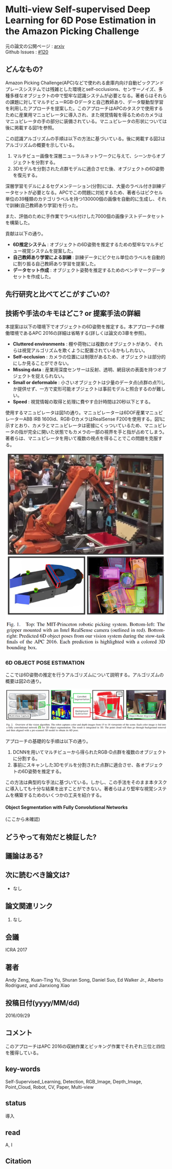 # Multi-view Self-supervised Deep Learning for 6D Pose Estimation in the Amazon Picking Challenge

元の論文の公開ページ : [arxiv](https://arxiv.org/abs/1609.09475)  
Github Issues : [#120](https://github.com/Obarads/obarads.github.io/issues/120)

## どんなもの?
Amazon Picking Challenge(APC)などで使われる倉庫内向け自動ピックアンドプレースシステムでは残雑とした環境とself-occlusions、センサーノイズ、多種多様なオブジェクトの中で堅牢な認識システムが必要となる。著者らはそれらの課題に対してマルチビューRGB-Dデータと自己教師あり、データ駆動型学習を利用したアプローチを提案した。このアプローチはAPCのタスクで使用するために産業用マニュピレータに導入され、また視覚情報を得るためのカメラはマニュピレータの手の部分に装備されている。マニュピレータの形状については後に掲載する図1を参照。

この認識アルゴリズムの手順は以下の方法に基づいている。後に掲載する図2はアルゴリズムの概要を示している。

1. マルチビュー画像を深層ニューラルネットワークに与えて、シーンからオブジェクトを分割する。
2. 3Dモデルを分割された点群モデルに適合させた後、オブジェクトの6D姿勢を復元する。

深層学習モデルによるセグメンテーション(分割)には、大量のラベル付き訓練データセットが必要となる。APCでこの問題に対処するため、著者らはピクセル単位の39種類のカテゴリラベルを持つ130000個の画像を自動的に生成し、それで訓練(自己教師あり学習)を行った。

また、評価のために手作業でラベル付けした7000個の画像テストデータセットを構築した。

貢献は以下の通り。

- **6D推定システム** : オブジェクトの6D姿勢を推定するための堅牢なマルチビュー視覚システムを提案した。
- **自己教師あり学習による訓練** : 訓練データにピクセル単位のラベルを自動的に割り振る自己教師あり学習を提案した。
- **データセット作成** : オブジェクト姿勢を推定するためのベンチマークデータセットを作成した。

## 先行研究と比べてどこがすごいの?

## 技術や手法のキモはどこ? or 提案手法の詳細
本提案は以下の環境下でオブジェクトの6D姿勢を推定する。本アプローチの稼働環境であるAPC 2016の詳細は省略する(詳しくは論文の3章を参照)。

- **Cluttered environments** : 棚や荷物には複数のオブジェクトがあり、それらは視覚アルゴリズムを欺くように配置されているかもしれない。
- **Self-occlusion** : カメラの位置には制限があるため、オブジェクトは部分的にしか見ることができない。
- **Missing data** : 産業用深度センサーは反射、透明、網目状の表面を持つオブジェクトを捉えられない。
- **Small or deformable** : 小さいオブジェクトは少量のデータ点(点群の点?)しか提供せず、一方で変形可能オブジェクトは事前モデルと照合するのが難しい。
- **Speed** : 視覚情報の取得と処理に費やす合計時間は20秒以下とする。

使用するマニュピレータは図1の通り。マニュピレーターは6DOF産業マニュピレーターABB IRB 1600id、RGB-DカメラはRealSense F200を使用する。図1に示すとおり、カメラとマニュピレータは密接にくっついているため、マニュピレータの指が完全に開いた状態でもカメラの一部の視界を手と指が占めてしまう。著者らは、マニュピレータを用いて複数の視点を得ることでこの問題を克服する。

![fig1](img/MSDLf6PEitAPC/fig1.png)

### 6D OBJECT POSE ESTIMATION
ここでは6D姿勢の推定を行うアルゴリズムについて説明する。アルゴリズムの概要は図2の通り。

![fig2](img/MSDLf6PEitAPC/fig2.png)

アプローチの基礎的な手順は以下の通り。

1. DCNNを用いてマルチビューから得られたRGB-D点群を複数のオブジェクトに分割する。
2. 事前にスキャンした3Dモデルを分割された点群に適合させ、各オブジェクトの6D姿勢を推定する。

この方法は典型的な手法に基づいている。しかし、この手法をそのまま本タスクに導入しても十分な結果を出すことができない。著者らはより堅牢な視覚システムを構築するためのいくつかの工夫を紹介する。

#### Object Segmentation with Fully Convolutional Networks
(ここから未確認)

## どうやって有効だと検証した?


## 議論はある?

## 次に読むべき論文は?
- なし

## 論文関連リンク
1. なし

## 会議
ICRA 2017

## 著者
Andy Zeng, Kuan-Ting Yu, Shuran Song, Daniel Suo, Ed Walker Jr., Alberto Rodriguez, and Jianxiong Xiao

## 投稿日付(yyyy/MM/dd)
2016/09/29

## コメント
このアプローチはAPC 2016の収納作業とピッキング作業でそれぞれ三位と四位を獲得している。

## key-words
Self-Supervised_Learning, Detection, RGB_Image, Depth_Image, Point_Cloud, Robot, CV, Paper, Multi-view

## status
導入

## read
A, I

## Citation
